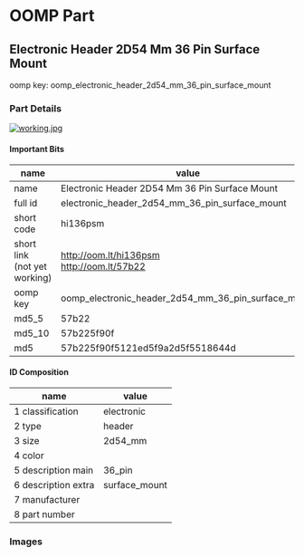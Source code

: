 # OOMP Part  
## Electronic Header 2D54 Mm 36 Pin Surface Mount  
  
oomp key: oomp_electronic_header_2d54_mm_36_pin_surface_mount  
  
### Part Details  
  
[![working.jpg](working_600.jpg)](working.jpg)  
  
#### Important Bits  
| name | value | 
| --- | --- | 
| name | Electronic Header 2D54 Mm 36 Pin Surface Mount | 
| full id | electronic_header_2d54_mm_36_pin_surface_mount | 
| short code | hi136psm | 
| short link<br>(not yet working) | http://oom.lt/hi136psm<br>http://oom.lt/57b22 | 
| oomp key | oomp_electronic_header_2d54_mm_36_pin_surface_mount | 
| md5_5 | 57b22 | 
| md5_10 | 57b225f90f | 
| md5 | 57b225f90f5121ed5f9a2d5f5518644d | 
#### ID Composition  
| name | value | 
| --- | --- | 
| 1 classification | electronic | 
| 2 type | header | 
| 3 size | 2d54_mm | 
| 4 color |  | 
| 5 description main | 36_pin | 
| 6 description extra | surface_mount | 
| 7 manufacturer |  | 
| 8 part number |  | 
### Images  
